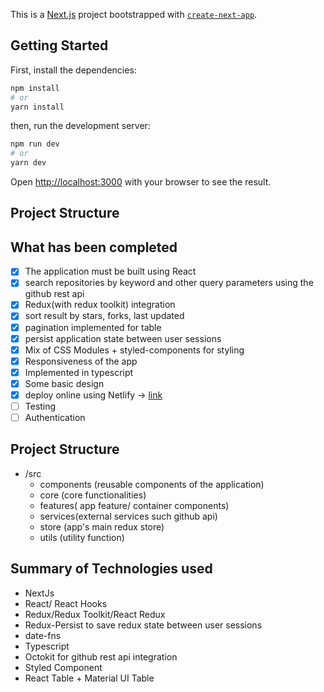 This is a [Next.js](https://nextjs.org/) project bootstrapped with [`create-next-app`](https://github.com/vercel/next.js/tree/canary/packages/create-next-app).

## Getting Started

First, install the dependencies:

```bash
npm install
# or
yarn install
```

then, run the development server:

```bash
npm run dev
# or
yarn dev
```

Open [http://localhost:3000](http://localhost:3000) with your browser to see the result.

## Project Structure

## What has been completed

- [x] The application must be built using React
- [x] search repositories by keyword and other query parameters using the github rest api
- [x] Redux(with redux toolkit) integration
- [x] sort result by stars, forks, last updated
- [x] pagination implemented for table
- [x] persist application state between user sessions
- [x] Mix of CSS Modules + styled-components for styling
- [x] Responsiveness of the app
- [x] Implemented in typescript
- [x] Some basic design
- [x] deploy online using Netlify -> [link](https://determined-albattani-4dad86.netlify.app/)
- [ ] Testing
- [ ] Authentication

## Project Structure

- /src
  - components (reusable components of the application)
  - core (core functionalities)
  - features( app feature/ container components)
  - services(external services such github api)
  - store (app's main redux store)
  - utils (utility function)

## Summary of Technologies used

- NextJs
- React/ React Hooks
- Redux/Redux Toolkit/React Redux
- Redux-Persist to save redux state between user sessions
- date-fns
- Typescript
- Octokit for github rest api integration
- Styled Component
- React Table + Material UI Table
